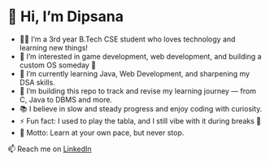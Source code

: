 # 👋 Hi, I’m Dipsana

- 👨‍💻 I’m a 3rd year B.Tech CSE student who loves technology and learning new things!
- 👀 I’m interested in game development, web development, and building a custom OS someday 🌌
- 🌱 I’m currently learning Java, Web Development, and sharpening my DSA skills.
- 💞️ I’m building this repo to track and revise my learning journey — from C, Java to DBMS and more.
- 📚 I believe in slow and steady progress and enjoy coding with curiosity.
- ⚡ Fun fact: I used to play the tabla, and I still vibe with it during breaks 🎵
- 🧠 Motto: Learn at your own pace, but never stop.

📫 Reach me on [LinkedIn](https://www.linkedin.com/in/dipsana)

<!---
Dipsana/Dipsana is a ✨ special ✨ repository because its `README.md` (this file) appears on your GitHub profile.
You can click the Preview link to take a look at your changes.
--->
